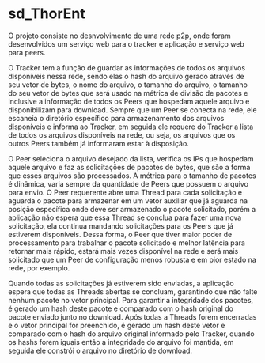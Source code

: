 # sd_ThorEnt

O projeto consiste no desnvolvimento de uma rede p2p, onde foram desenvolvidos um serviço web para o tracker e aplicação e serviço web para peers.

O Tracker tem a função de guardar as informações de todos os arquivos disponíveis nessa rede, sendo elas o hash do arquivo gerado através de seu vetor de bytes, o nome do arquivo, o tamanho do arquivo, o tamanho do seu vetor de bytes que será usado na métrica de divisão de pacotes e inclusive a informação de todos os Peers que hospedam aquele arquivo e disponibilizam para download.
Sempre que um Peer se conecta na rede, ele escaneia o diretório específico para armazenamento dos arquivos disponíveis e informa ao Tracker, em seguida ele requere do Tracker a lista de todos os arquivos disponíveis na rede, ou seja, os arquivos que os outros Peers também já informaram estar à disposição.

O Peer seleciona o arquivo desejado da lista, verifica os IPs que hospedam aquele arquivo e faz as solicitações de pacotes de bytes, que são a forma que esses arquivos são processados. A métrica para o tamanho de pacotes é dinâmica, varia sempre da quantidade de Peers que possuem o arquivo para envio. O Peer requerente abre uma Thread para cada solicitação e aguarda o pacote para armazenar em um vetor auxiliar que já aguarda na posição específica onde deve ser armazenado o pacote solicitado, porém a aplicação não espera que essa Thread se conclua para fazer uma nova solicitação, ela continua mandando solicitações para os Peers que já estiverem disponíveis. Dessa forma, o Peer que tiver maior poder de processamento para trabalhar o pacote solicitado e melhor latência para retornar mais rápido, estará mais vezes disponível na rede e será mais solicitado que um Peer de configuração menos robusta e em pior estado na rede, por exemplo.

Quando todas as solicitações já estiverem sido enviadas, a aplicação espera que todas as Threads abertas se concluam, garantindo que não falte nenhum pacote no vetor principal. Para garantir a integridade dos pacotes, é gerado um hash deste pacote e comparado com o hash original do pacote enviado junto no download. Após todas a Threads forem encerradas e o vetor principal for preenchido, é gerado um hash deste vetor e comparado com o hash do arquivo original informado pelo Tracker, quando os hashs forem iguais então a integridade do arquivo foi mantida, em seguida ele constrói o arquivo no diretório de download.
